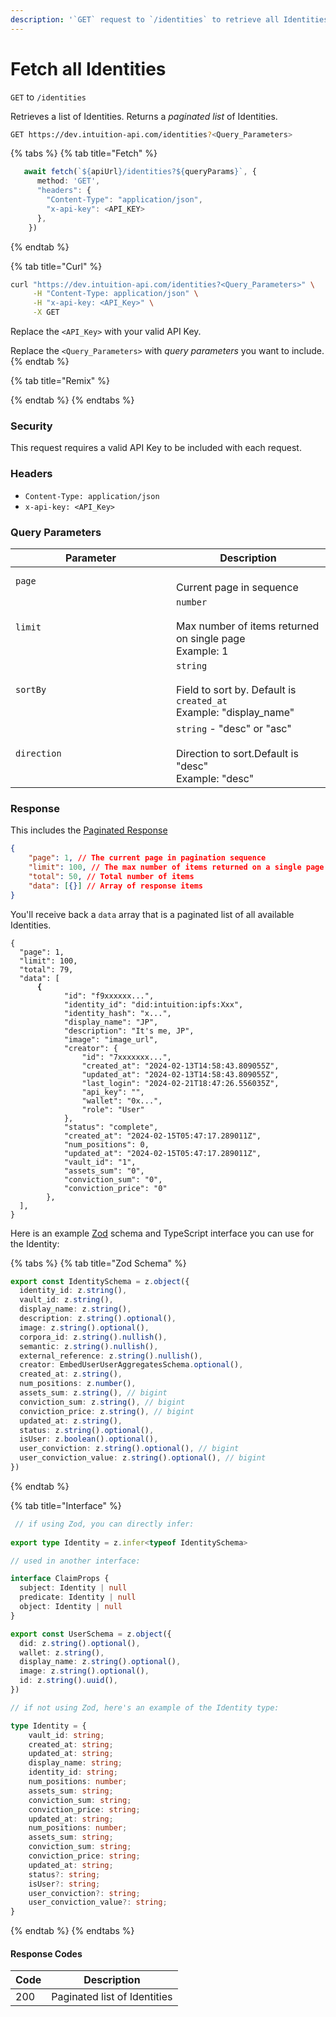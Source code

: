 ```yaml
---
description: '`GET` request to `/identities` to retrieve all Identities in a paginated list.'
---
```


# Fetch all Identities

`GET` to `/identities`

Retrieves a list of Identities. Returns a _paginated list_ of Identities.

```bash
GET https://dev.intuition-api.com/identities?<Query_Parameters>
```

{% tabs %}
{% tab title="Fetch" %}
```typescript
   await fetch(`${apiUrl}/identities?${queryParams}`, {
      method: 'GET',
      "headers": {
        "Content-Type": "application/json",
        "x-api-key": <API_KEY>
      },
    })
```
{% endtab %}

{% tab title="Curl" %}
```bash
curl "https://dev.intuition-api.com/identities?<Query_Parameters>" \
     -H "Content-Type: application/json" \
     -H "x-api-key: <API_Key>" \
     -X GET
```

Replace the `<API_Key>` with your valid API Key.

Replace the `<Query_Parameters>` with _query parameters_ you want to include.
{% endtab %}

{% tab title="Remix" %}

{% endtab %}
{% endtabs %}

### Security

This request requires a valid API Key to be included with each request.

### Headers

* `Content-Type: application/json`
* `x-api-key: <API_Key>`

### Query Parameters

<table><thead><tr><th width="241">Parameter</th><th>Description</th></tr></thead><tbody><tr><td><code>page</code></td><td><br>Current page in sequence</td></tr><tr><td><code>limit</code></td><td><code>number</code><br><br>Max number of items returned on single page<br>Example: 1</td></tr><tr><td><code>sortBy</code></td><td><code>string</code> <br><br>Field to sort by. Default is <code>created_at</code><br>Example: "display_name"</td></tr><tr><td><code>direction</code></td><td><code>string</code> - "desc" or "asc"<br><br>Direction to sort.Default is "desc"<br>Example: "desc"</td></tr></tbody></table>

### Response

This includes the [Paginated Response](../api-information.md#pagination)&#x20;

```json
{
    "page": 1, // The current page in pagination sequence
    "limit": 100, // The max number of items returned on a single page
    "total": 50, // Total number of items 
    "data": [{}] // Array of response items
}
```

You'll receive back a `data` array that is a paginated list of all available Identities.

<pre class="language-json"><code class="lang-json">{
  "page": 1,
  "limit": 100,
  "total": 79,
  "data": [
<strong>      {
</strong>            "id": "f9xxxxxx...",
            "identity_id": "did:intuition:ipfs:Xxx",
            "identity_hash": "x...",
            "display_name": "JP",
            "description": "It's me, JP",
            "image": "image_url",
            "creator": {
                "id": "7xxxxxxx...",
                "created_at": "2024-02-13T14:58:43.809055Z",
                "updated_at": "2024-02-13T14:58:43.809055Z",
                "last_login": "2024-02-21T18:47:26.556035Z",
                "api_key": "",
                "wallet": "0x...",
                "role": "User"
            },
            "status": "complete",
            "created_at": "2024-02-15T05:47:17.289011Z",
            "num_positions": 0,
            "updated_at": "2024-02-15T05:47:17.289011Z",
            "vault_id": "1",
            "assets_sum": "0",
            "conviction_sum": "0",
            "conviction_price": "0"
        },
  ],
}
</code></pre>

Here is an example [Zod](https://zod.dev/) schema and TypeScript interface you can use for the Identity:

{% tabs %}
{% tab title="Zod Schema" %}
```typescript
export const IdentitySchema = z.object({
  identity_id: z.string(),
  vault_id: z.string(),
  display_name: z.string(),
  description: z.string().optional(),
  image: z.string().optional(),
  corpora_id: z.string().nullish(),
  semantic: z.string().nullish(),
  external_reference: z.string().nullish(),
  creator: EmbedUserUserAggregatesSchema.optional(),
  created_at: z.string(),
  num_positions: z.number(),
  assets_sum: z.string(), // bigint
  conviction_sum: z.string(), // bigint
  conviction_price: z.string(), // bigint
  updated_at: z.string(),
  status: z.string().optional(),
  isUser: z.boolean().optional(),
  user_conviction: z.string().optional(), // bigint
  user_conviction_value: z.string().optional(), // bigint
})
```
{% endtab %}

{% tab title="Interface" %}
```typescript
 // if using Zod, you can directly infer:
 
export type Identity = z.infer<typeof IdentitySchema>

// used in another interface:

interface ClaimProps {
  subject: Identity | null
  predicate: Identity | null
  object: Identity | null
}

export const UserSchema = z.object({
  did: z.string().optional(),
  wallet: z.string(),
  display_name: z.string().optional(),
  image: z.string().optional(),
  id: z.string().uuid(),
})

// if not using Zod, here's an example of the Identity type:

type Identity = {
    vault_id: string;
    created_at: string;
    updated_at: string;
    display_name: string;
    identity_id: string;
    num_positions: number;
    assets_sum: string;
    conviction_sum: string;
    conviction_price: string;
    updated_at: string;
    num_positions: number;
    assets_sum: string;
    conviction_sum: string;
    conviction_price: string;
    updated_at: string;
    status?: string;
    isUser?: string;
    user_conviction?: string;
    user_conviction_value?: string;
}

```
{% endtab %}
{% endtabs %}

#### Response Codes

| Code | Description                  |
| ---- | ---------------------------- |
| 200  | Paginated list of Identities |

